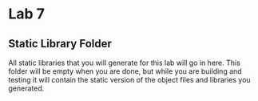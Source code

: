 # Lab 7
## Static Library Folder

All static libraries that you will generate for this lab will go in here. This folder will be empty when you are done, but while you are building and testing it will contain the static version of the object files and libraries you generated.
